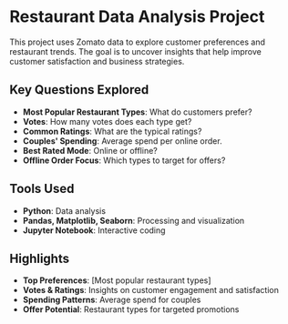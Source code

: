 # Restaurant Data Analysis Project

This project uses Zomato data to explore customer preferences and restaurant trends. The goal is to uncover insights that help improve customer satisfaction and business strategies.

## Key Questions Explored
- **Most Popular Restaurant Types**: What do customers prefer?
- **Votes**: How many votes does each type get?
- **Common Ratings**: What are the typical ratings?
- **Couples' Spending**: Average spend per online order.
- **Best Rated Mode**: Online or offline?
- **Offline Order Focus**: Which types to target for offers?

## Tools Used
- **Python**: Data analysis
- **Pandas, Matplotlib, Seaborn**: Processing and visualization
- **Jupyter Notebook**: Interactive coding

## Highlights
- **Top Preferences**: [Most popular restaurant types]
- **Votes & Ratings**: Insights on customer engagement and satisfaction
- **Spending Patterns**: Average spend for couples
- **Offer Potential**: Restaurant types for targeted promotions


  
